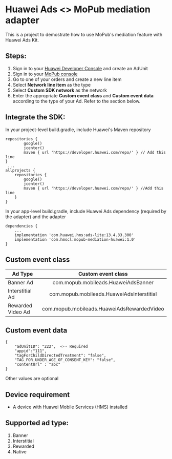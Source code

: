 # Huawei Ads <> MoPub mediation adapter
This is a project to demostrate how to use MoPub's mediation feature with Huawei Ads Kit.

## Steps:
1. Sign in to your [Huawei Developer Console](https://developer.huawei.com/consumer/en/console) and create an AdUnit
2. Sign in to your [MoPub console](https://app.mopub.com/)
3. Go to one of your orders and create a new line item
4. Select **Network line item** as the type
5. Select **Custom SDK network** as the network
6. Enter the appropriate **Custom event class** and **Custom event data** according to the type of your Ad. Refer to the section below.

## Integrate the SDK:
In your project-level build.gradle, include Huawei's Maven repository
```
repositories {
        google()
        jcenter()
        maven { url 'https://developer.huawei.com/repo/' } // Add this line
}
 ...
allprojects {
    repositories {
        google()
        jcenter()
        maven { url 'https://developer.huawei.com/repo/' } //Add this line
    }
}
```

In your app-level build.gradle, include Huawei Ads dependency (required by the adapter) and the adapter
```
dependencies {
    ...
    implementation 'com.huawei.hms:ads-lite:13.4.33.300'
    implementation 'com.hmscl:mopub-mediation-huawei:1.0'
}
```

## Custom event class
| Ad Type        | Custom event class           |
| ------------- |:-------------:|
| Banner Ad      | com.mopub.mobileads.HuaweiAdsBanner |
| Interstitial Ad      | com.mopub.mobileads.HuaweiAdsInterstitial     |
| Rewarded Video Ad | com.mopub.mobileads.HuaweiAdsRewardedVideo     |

## Custom event data
```
{
    "adUnitID": "222",  <-- Required
    "appid":"111",
    "tagForChildDirectedTreatment": "false", 
    "TAG_FOR_UNDER_AGE_OF_CONSENT_KEY": "false", 
    "contentUrl" : "abc"
}
```
Other values are optional

## Device requirement
- A device with Huawei Mobile Services (HMS) installed
 
## Supported ad type:
1. Banner
2. Interstitial
3. Rewarded
4. Native
